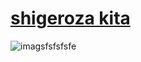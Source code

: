 # [shigeroza kita ](https://drive.google.com/file/d/1KdEa0OA13GGyRDT4iJs2mrA8yMgr5na9/view)

![imagsfsfsfsfe](https://user-images.githubusercontent.com/125205891/218324717-8d0aa678-c858-4d37-bf33-5ec28bcf30b2.png)
